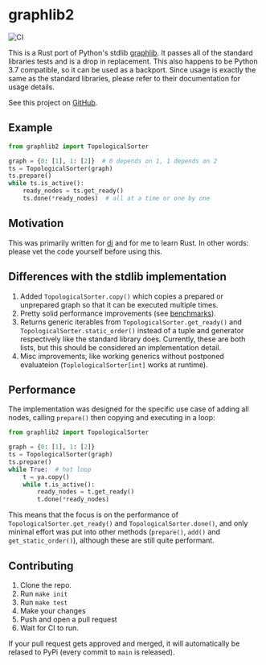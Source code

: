 # graphlib2

![CI](https://github.com/adriangb/graphlib2/actions/workflows/python.yaml/badge.svg)

This is a Rust port of Python's stdlib [graphlib].
It passes all of the standard libraries tests and is a drop in replacement.
This also happens to be Python 3.7 compatible, so it can be used as a backport.
Since usage is exactly the same as the standard libraries, please refer to their documentation for usage details.

See this project on [GitHub](https://github.com/adriangb/graphlib2).

## Example

```python
from graphlib2 import TopologicalSorter

graph = {0: [1], 1: [2]}  # 0 depends on 1, 1 depends on 2
ts = TopologicalSorter(graph)
ts.prepare()
while ts.is_active():
    ready_nodes = ts.get_ready()
    ts.done(*ready_nodes)  # all at a time or one by one
```

## Motivation

This was primarily written for [di] and for me to learn Rust.
In other words: please vet the code yourself before using this.

## Differences with the stdlib implementation

1. Added `TopologicalSorter.copy()` which copies a prepared or unprepared graph so that it can be executed multiple times.
1. Pretty solid performance improvements (see [benchmarks]).
1. Returns generic iterables from `TopologicalSorter.get_ready()` and `TopologicalSorter.static_order()` instead of a tuple and generator respectively like the standard library does. Currently, these are both lists, but this should be considered an implementation detail.
1. Misc improvements, like working generics without postponed evaluateion (`ToplologicalSorter[int]` works at runtime).

## Performance

The implementation was designed for the specific use case of adding all nodes, calling `prepare()` then copying and executing in a loop:

```python
from graphlib2 import TopologicalSorter

graph = {0: [1], 1: [2]}
ts = TopologicalSorter(graph)
ts.prepare()
while True:  # hot loop
    t = ya.copy()
    while t.is_active():
        ready_nodes = t.get_ready()
        t.done(*ready_nodes)
```

This means that the focus is on the performance of `TopologicalSorter.get_ready()` and `TopologicalSorter.done()`, and only minimal effort was put into other methods (`prepare()`, `add()` and `get_static_order()`), although these are still quite performant.

## Contributing

1. Clone the repo.
1. Run `make init`
1. Run `make test`
1. Make your changes
1. Push and open a pull request
1. Wait for CI to run.

If your pull request gets approved and merged, it will automatically be relased to PyPi (every commit to `main` is released).

[di]: https://github.com/adriangb/di
[graphlib]: https://docs.python.org/3/library/graphlib.html
[benchmarks]: https://github.com/adriangb/graphlib2/bench.ipynb
